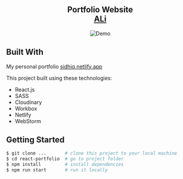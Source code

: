 <h2 align="center">
  Portfolio Website<br/>
  <a href="https://sidhiq.netlify.app/" target="_blank">ALi</a>
</h2>

<div align="center">
  
  <img alt="Demo" src="https://res.cloudinary.com/dxp8k3sze/image/upload/v1687170169/screenshot_11_ckf0b8.png" />
</div>

## Built With

My personal portfolio <a href="https://sidhiq.netlify.app/" target="_blank">sidhiq.netlify.app</a> <br/>

This project built using these technologies:
- React.js
- SASS
- Cloudinary
- Workbox
- Netlify
- WebStorm

## Getting Started

```bash
$ git clone ...       # clone this project to your local machine
$ cd react-portfolio  # go to project folder
$ npm install         # install dependencies
$ npm run start       # run it locally
```
